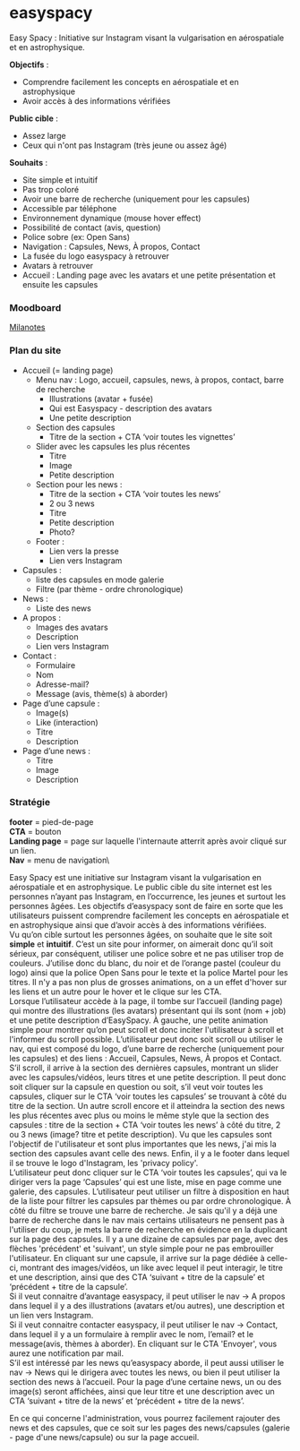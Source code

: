 # easyspacy

Easy Spacy : Initiative sur Instagram visant la vulgarisation en aérospatiale et en astrophysique.

**Objectifs** : 
- Comprendre facilement les concepts en aérospatiale et en astrophysique
- Avoir accès à des informations vérifiées

**Public cible** :
- Assez large
- Ceux qui n'ont pas Instagram (très jeune ou assez âgé)

**Souhaits** : 
- Site simple et intuitif
- Pas trop coloré
- Avoir une barre de recherche (uniquement pour les capsules)
- Accessible par téléphone
- Environnement dynamique (mouse hover effect)
- Possibilité de contact (avis, question)
- Police sobre (ex: Open Sans)
- Navigation : Capsules, News, À propos, Contact
- La fusée du logo easyspacy à retrouver 
- Avatars à retrouver
- Accueil : Landing page avec les avatars et une petite présentation et ensuite les capsules

### Moodboard

[Milanotes](https://app.milanote.com/1LfnAG1saCj4hy?p=Q5GbfEnqhvU)

### Plan du site 

- Accueil (= landing page)
  - Menu nav : Logo, accueil, capsules, news, à propos, contact, barre de recherche
      - Illustrations (avatar + fusée)
      - Qui est Easyspacy - description des avatars
      - Une petite description
  - Section des capsules
    - Titre de la section + CTA ‘voir toutes les vignettes’
  - Slider avec les capsules les plus récentes
    - Titre
    - Image
    - Petite description
  - Section pour les news : 
    - Titre de la section + CTA ‘voir toutes les news’
    - 2 ou 3 news 
    - Titre
    - Petite description
    - Photo?
  - Footer : 
    - Lien vers la presse
    - Lien vers Instagram
- Capsules : 
  - liste des capsules en mode galerie
  - Filtre (par thème - ordre chronologique)
- News : 
  - Liste des news
- A propos :
  - Images des avatars
  - Description
  - Lien vers Instagram
- Contact : 
  - Formulaire
  - Nom
  - Adresse-mail?
  - Message (avis, thème(s) à aborder)
- Page d’une capsule : 
  - Image(s)
  - Like (interaction)
  - Titre
  - Description
- Page d’une news : 
  - Titre
  - Image
  - Description


### Stratégie

**footer** = pied-de-page\
**CTA** = bouton\
**Landing page** = page sur laquelle l'internaute atterrit après avoir cliqué sur un lien.\
**Nav** = menu de navigation\

Easy Spacy est une initiative sur Instagram visant la vulgarisation en aérospatiale et en astrophysique. Le public cible du site internet est les personnes n’ayant pas Instagram, en l’occurrence, les jeunes et surtout les personnes âgées. Les objectifs d’easyspacy sont de faire en sorte que les utilisateurs puissent comprendre facilement les concepts en aérospatiale et en astrophysique ainsi que d’avoir accès à des informations vérifiées.\
Vu qu’on cible surtout les personnes âgées, on souhaite que le site soit **simple** et **intuitif**. C’est un site pour informer, on aimerait donc qu’il soit sérieux, par conséquent, utiliser une police sobre et ne pas utiliser trop de couleurs. J’utilise donc du blanc, du noir et de l’orange pastel (couleur du logo) ainsi que la police Open Sans pour le texte et la police Martel pour les titres. Il n'y a pas non plus de grosses animations, on a un effet d'hover sur les liens et un autre pour le hover et le clique sur les CTA.\
Lorsque l’utilisateur accède à la page, il tombe sur l’accueil (landing page) qui montre des illustrations (les avatars) présentant qui ils sont (nom + job) et une petite description d’EasySpacy. À gauche, une petite animation simple pour montrer qu’on peut scroll et donc inciter l'utilisateur à scroll et l'informer du scroll possible. L’utilisateur peut donc soit scroll ou utiliser le nav, qui est composé du logo, d’une barre de recherche (uniquement pour les capsules) et des liens : Accueil, Capsules, News, À propos et Contact. S’il scroll, il arrive à la section des dernières capsules, montrant un slider avec les capsules/vidéos, leurs titres et une petite description. Il peut donc soit cliquer sur la capsule en question ou soit, s’il veut voir toutes les capsules, cliquer sur le CTA ‘voir toutes les capsules’ se trouvant à côté du titre de la section. Un autre scroll encore et il atteindra la section des news les plus récentes avec plus ou moins le même style que la section des capsules : titre de la section + CTA ‘voir toutes les news’ à côté du titre, 2 ou 3 news (image? titre et petite description). Vu que les capsules sont l'objectif de l'utilisateur et sont plus importantes que les news, j'ai mis la section des capsules avant celle des news. Enfin, il y a le footer dans lequel il se trouve le logo d'Instagram, les 'privacy policy'.\
L’utilisateur peut donc cliquer sur le CTA ‘voir toutes les capsules’, qui va le diriger vers la page ‘Capsules’ qui est une liste, mise en page comme une galerie, des capsules. L’utilisateur peut utiliser un filtre à disposition en haut de la liste pour filtrer les capsules par thèmes ou par ordre chronologique. À côté du filtre se trouve une barre de recherche. Je sais qu'il y a déjà une barre de recherche dans le nav mais certains utilisateurs ne pensent pas à l'utiliser du coup, je mets la barre de recherche en évidence en la duplicant sur la page des capsules. Il y a une dizaine de capsules par page, avec des flèches 'précédent' et 'suivant', un style simple pour ne pas embrouiller l'utilisateur. 
En cliquant sur une capsule, il arrive sur la page dédiée à celle-ci, montrant des images/vidéos, un like avec lequel il peut interagir, le titre et une description, ainsi que des CTA ‘suivant + titre de la capsule’ et ‘précédent + titre de la capsule’.\
Si il veut connaitre d’avantage easyspacy, il peut utiliser le nav -> A propos dans lequel il y a des illustrations (avatars et/ou autres), une description et un lien vers Instagram.\
Si il veut connaitre contacter easyspacy, il peut utiliser le nav -> Contact, dans lequel il y a un formulaire à remplir avec le nom, l’email? et le message(avis, thèmes à aborder). En cliquant sur le CTA 'Envoyer', vous aurez une notification par mail.\
S’il est intéressé par les news qu’easyspacy aborde, il peut aussi utiliser le nav -> News qui le dirigera avec toutes les news, ou bien il peut utiliser la section des news à l’accueil. Pour la page d’une certaine news, un ou des image(s) seront affichées, ainsi que leur titre et une description avec un CTA ‘suivant + titre de la news’ et ‘précédent + titre de la news’.

En ce qui concerne l'administration, vous pourrez facilement rajouter des news et des capsules, que ce soit sur les pages des news/capsules (galerie - page d'une news/capsule) ou sur la page accueil.




